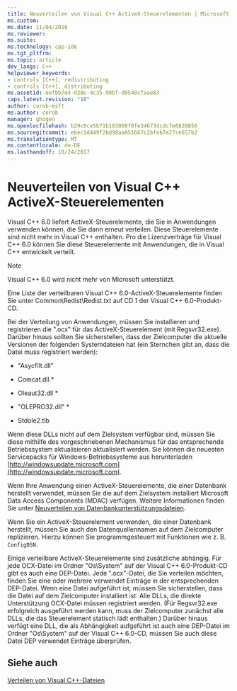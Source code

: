 ```yaml
---
title: Neuverteilen von Visual C++ ActiveX-Steuerelementen | Microsoft Docs
ms.custom: 
ms.date: 11/04/2016
ms.reviewer: 
ms.suite: 
ms.technology: cpp-ide
ms.tgt_pltfrm: 
ms.topic: article
dev_langs: C++
helpviewer_keywords:
- controls [C++], redistributing
- controls [C++], distributing
ms.assetid: eefbb7e4-d28c-4c35-98bf-d9540cfaae83
caps.latest.revision: "18"
author: corob-msft
ms.author: corob
manager: ghogen
ms.openlocfilehash: b29c6ce5b71b103068f0fe34673dcdcfe6820856
ms.sourcegitcommit: ebec1d449f2bd98aa851667c2bfeb7e27ce657b2
ms.translationtype: MT
ms.contentlocale: de-DE
ms.lasthandoff: 10/24/2017
---
```

# <a name="redistributing-visual-c-activex-controls"></a>Neuverteilen von Visual C++ ActiveX-Steuerelementen
Visual C++ 6.0 liefert ActiveX-Steuerelemente, die Sie in Anwendungen verwenden können, die Sie dann erneut verteilen. Diese Steuerelemente sind nicht mehr in Visual C++ enthalten. Pro die Lizenzverträge für Visual C++ 6.0 können Sie diese Steuerelemente mit Anwendungen, die in Visual C++ entwickelt verteilt.  
  
> [!NOTE]
>  Visual C++ 6.0 wird nicht mehr von Microsoft unterstützt.  
  
 Eine Liste der verteilbaren Visual C++ 6.0-ActiveX-Steuerelemente finden Sie unter Common\Redist\Redist.txt auf CD 1 der Visual C++ 6.0-Produkt-CD.  
  
 Bei der Verteilung von Anwendungen, müssen Sie installieren und registrieren die ".ocx" für das ActiveX-Steuerelement (mit Regsvr32.exe). Darüber hinaus sollten Sie sicherstellen, dass der Zielcomputer die aktuelle Versionen der folgenden Systemdateien hat (ein Sternchen gibt an, dass die Datei muss registriert werden):  
  
-   "Asycfilt.dll"  
  
-   Comcat.dll *  
  
-   Oleaut32.dll *  
  
-   "OLEPRO32.dll" *  
  
-   Stdole2.tlb  
  
 Wenn diese DLLs nicht auf dem Zielsystem verfügbar sind, müssen Sie diese mithilfe des vorgeschriebenen Mechanismus für das entsprechende Betriebssystem aktualisieren aktualisiert werden. Sie können die neuesten Servicepacks für Windows-Betriebssysteme aus herunterladen [http://windowsupdate.microsoft.com](http://windowsupdate.microsoft.com).  
  
 Wenn Ihre Anwendung einen ActiveX-Steuerelemente, die einer Datenbank herstellt verwendet, müssen Sie die auf dem Zielsystem installiert Microsoft Data Access Components (MDAC) verfügen. Weitere Informationen finden Sie unter [Neuverteilen von Datenbankunterstützungsdateien](../ide/redistributing-database-support-files.md).  
  
 Wenn Sie ein ActiveX-Steuerelement verwenden, die einer Datenbank herstellt, müssen Sie auch den Datenquellennamen auf dem Zielcomputer replizieren. Hierzu können Sie programmgesteuert mit Funktionen wie z. B. `ConfigDSN`.  
  
 Einige verteilbare ActiveX-Steuerelemente sind zusätzliche abhängig. Für jede OCX-Datei im Ordner "Os\System" auf der Visual C++ 6.0-Produkt-CD gibt es auch eine DEP-Datei. Jede ".ocx"-Datei, die Sie verteilen möchten, finden Sie eine oder mehrere verwendet Einträge in der entsprechenden DEP-Datei. Wenn eine Datei aufgeführt ist, müssen Sie sicherstellen, dass die Datei auf dem Zielcomputer installiert ist. Alle DLLs, die direkte Unterstützung OCX-Datei müssen registriert werden. (Für Regsvr32.exe erfolgreich ausgeführt werden kann, muss der Zielcomputer zunächst alle DLLs, die das Steuerelement statisch lädt enthalten.) Darüber hinaus verfügt eine DLL, die als Abhängigkeit aufgeführt ist auch eine DEP-Datei im Ordner "Os\System" auf der Visual C++ 6.0-CD, müssen Sie auch diese Datei DEP verwendet Einträge überprüfen.  
  
## <a name="see-also"></a>Siehe auch  
 [Verteilen von Visual C++-Dateien](../ide/redistributing-visual-cpp-files.md)